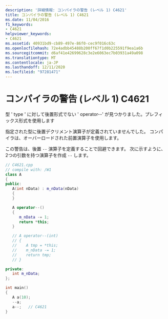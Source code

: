 ```yaml
---
description: '詳細情報: コンパイラの警告 (レベル 1) C4621'
title: コンパイラの警告 (レベル 1) C4621
ms.date: 11/04/2016
f1_keywords:
- C4621
helpviewer_keywords:
- C4621
ms.assetid: 40931bd9-cb89-497e-86f0-cec9f016c63c
ms.openlocfilehash: 72e4adbb45488b200ff67f1d0b225591f9ea1a6b
ms.sourcegitcommit: d6af41e42699628c3e2e6063ec7b03931a49a098
ms.translationtype: MT
ms.contentlocale: ja-JP
ms.lasthandoff: 12/11/2020
ms.locfileid: "97281471"
---
```

# <a name="compiler-warning-level-1-c4621"></a>コンパイラの警告 (レベル 1) C4621

型 ' type ' に対して後置形式でない ' operator--' が見つかりました。プレフィックス形式を使用します

指定された型に後置デクリメント演算子が定義されていませんでした。 コンパイラは、オーバーロードされた前置演算子を使用します。

この警告は、後置 `--` 演算子を定義することで回避できます。 次に示すように、2つの引数を持つ演算子を作成 `--` します。

```cpp
// C4621.cpp
// compile with: /W1
class A
{
public:
   A(int nData) : m_nData(nData)
   {
   }

   A operator--()
   {
      m_nData -= 1;
      return *this;
   }

   // A operator--(int)
   // {
   //    A tmp = *this;
   //    m_nData -= 1;
   //    return tmp;
   // }

private:
   int m_nData;
};

int main()
{
   A a(10);
   --a;
   a--;   // C4621
}
```
